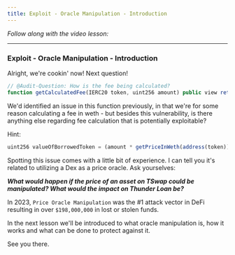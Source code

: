 ```yaml
---
title: Exploit - Oracle Manipulation - Introduction
---
```


_Follow along with the video lesson:_

---

### Exploit - Oracle Manipulation - Introduction

Alright, we're cookin' now! Next question!

```js
// @Audit-Question: How is the fee being calculated?
function getCalculatedFee(IERC20 token, uint256 amount) public view returns (uint256 fee) {...}
```

We'd identified an issue in this function previously, in that we're for some reason calculating a fee in weth - but besides this vulnerability, is there anything else regarding fee calculation that is potentially exploitable?

Hint:

```js
uint256 valueOfBorrowedToken = (amount * getPriceInWeth(address(token))) / s_feePrecision;
```

Spotting this issue comes with a little bit of experience. I can tell you it's related to utilizing a Dex as a price oracle. Ask yourselves:

**_What would happen if the price of an asset on TSwap could be manipulated? What would the impact on Thunder Loan be?_**

In 2023, `Price Oracle Manipulation` was the #1 attack vector in DeFi resulting in over `$198,000,000` in lost or stolen funds.

In the next lesson we'll be introduced to what oracle manipulation is, how it works and what can be done to protect against it.

See you there.
